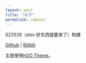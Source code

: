 ```yaml
---
layout: post
title: "ℹ️关于"
permalink: /about/
---
```


SZ2528（also 好东西就要来了）构建

[Github](https://github.com/SZ2528) | [Bilibili](https://space.bilibili.com/1283447381)

主题使用[H2O Theme](https://github.com/kaeyleo/jekyll-theme-H2O)。
